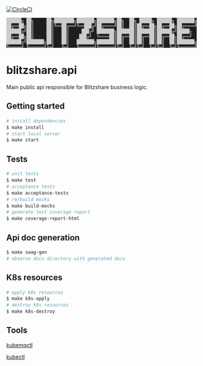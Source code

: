[![CircleCI](https://circleci.com/gh/blitzshare/blitzshare.api/tree/main.svg?style=svg&circle-token=364d84161031d4804629b88aa00dab075d3825fe)](https://circleci.com/gh/blitzshare/blitzshare.api/tree/main)


![logo](./assets/logo.png)

# blitzshare.api
Main public api responsible for Blitzshare business logic.


## Getting started

```bash
# install dependencies
$ make install
# start local server
$ make start
```

## Tests
```bash
# unit tests
$ make test
# acceptance tests
$ make acceptance-tests
# re/build mocks
$ make build-mocks
# generate test coverage report
$ make coverage-report-html

```

## Api doc generation
```bash
$ make swag-gen
# observe docs directory with generated docs
```

## K8s resources
```bash
# apply k8s resources
$ make k8s-apply
# destroy k8s resources
$ make k8s-destroy
```

## Tools
[kubemqctl](https://docs.kubemq.io/getting-started/quick-start)

[kubectl](https://kubernetes.io/docs/reference/kubectl/overview/)